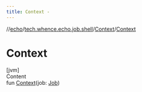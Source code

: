 ```yaml
---
title: Context -
---
```

//[echo](../../index.md)/[tech.whence.echo.job.shell](../index.md)/[Context](index.md)/[Context](-context.md)



# Context  
[jvm]  
Content  
fun [Context](-context.md)(job: [Job](../../tech.whence.echo.job/-job/index.md))  



